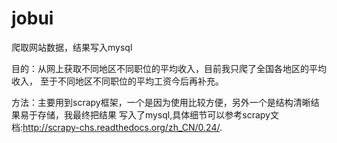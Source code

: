 # jobui
爬取网站数据，结果写入mysql

目的：从网上获取不同地区不同职位的平均收入，目前我只爬了全国各地区的平均收入，
至于不同地区不同职位的平均工资今后再补充。

方法：主要用到scrapy框架，一个是因为使用比较方便，另外一个是结构清晰结果易于存储，我最终把结果
写入了mysql,具体细节可以参考scrapy文档:http://scrapy-chs.readthedocs.org/zh_CN/0.24/.



